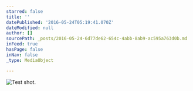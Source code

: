 ```yaml
---
starred: false
title: ''
datePublished: '2016-05-24T05:19:41.070Z'
dateModified: null
author: []
sourcePath: _posts/2016-05-24-6d77de62-654c-4abb-8ab9-ac595a763d0b.md
inFeed: true
hasPage: false
inNav: false
_type: MediaObject

---
```

![Test shot. ](https://the-grid-user-content.s3-us-west-2.amazonaws.com/55fb58cf-e273-42aa-8270-c23dd3abd1a0.jpg)